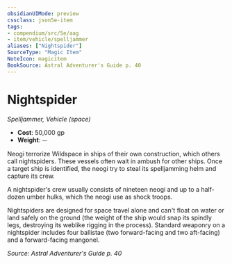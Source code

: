 ```yaml
---
obsidianUIMode: preview
cssclass: json5e-item
tags:
- compendium/src/5e/aag
- item/vehicle/spelljammer
aliases: ["Nightspider"]
SourceType: "Magic Item"
NoteIcon: magicitem
BookSource: Astral Adventurer's Guide p. 40
---
```

# Nightspider
*Spelljammer, Vehicle (space)*  

- **Cost**: 50,000 gp
- **Weight**: ⏤

Neogi terrorize Wildspace in ships of their own construction, which others call nightspiders. These vessels often wait in ambush for other ships. Once a target ship is identified, the neogi try to steal its spelljamming helm and capture its crew.

A nightspider's crew usually consists of nineteen neogi and up to a half-dozen umber hulks, which the neogi use as shock troops.

Nightspiders are designed for space travel alone and can't float on water or land safely on the ground (the weight of the ship would snap its spindly legs, destroying its weblike rigging in the process). Standard weaponry on a nightspider includes four ballistae (two forward-facing and two aft-facing) and a forward-facing mangonel.

*Source: Astral Adventurer's Guide p. 40*